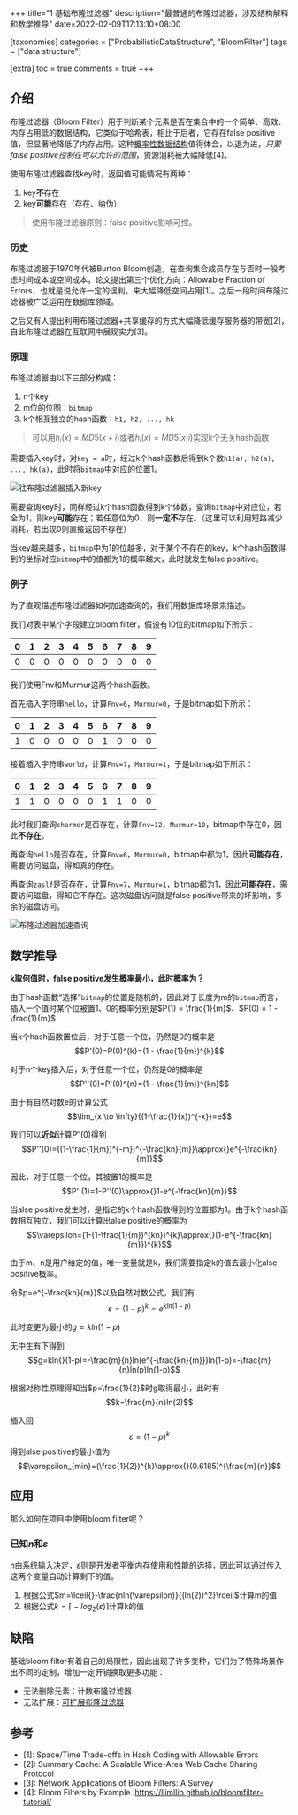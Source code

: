 +++
title="1 基础布隆过滤器"
description="最普通的布隆过滤器，涉及结构解释和数学推导"
date=2022-02-09T17:13:10+08:00

[taxonomies]
categories = ["ProbabilisticDataStructure", "BloomFilter"]
tags = ["data structure"]

[extra]
toc = true
comments = true
+++

## 介绍

布隆过滤器（Bloom Filter）用于判断某个元素是否在集合中的一个简单、高效、内存占用低的数据结构，它类似于哈希表，相比于后者，它存在false positive值，但显著地降低了内存占用。这种[概率性数据结构](/categories/probabilisticdatastructure/)值得体会，以退为进，*只要false positive控制在可以允许的范围*，资源消耗被大幅降低[4]。

使用布隆过滤器查找key时，返回值可能情况有两种：

1. key**不**存在
2. key**可能**存在（存在、纳伪）

> 使用布隆过滤器原则：false positive影响可控。

### 历史

布隆过滤器于1970年代被Burton Bloom创造，在查询集合成员存在与否时一般考虑时间成本或空间成本，论文提出第三个优化方向：Allowable Fraction of Errors，也就是说允许一定的误判，来大幅降低空间占用[1]。之后一段时间布隆过滤器被广泛运用在数据库领域。

之后又有人提出利用布隆过滤器+共享缓存的方式大幅降低缓存服务器的带宽[2]，自此布隆过滤器在互联网中展现实力[3]。

### 原理

布隆过滤器由以下三部分构成：

1. n个key
2. m位的位图：`bitmap`
3. k个相互独立的hash函数：`h1, h2, ..., hk`

> 可以用$h_{i}(x)=MD5(x+i)$或者$h_{i}(x)=MD5(x|i)$实现k个无关hash函数

需要插入key时，对`key = a`时，经过k个hash函数后得到k个数`h1(a), h2(a), ..., hk(a)`，此时将`bitmap`中对应的位置1。

![往布隆过滤器插入新key](https://raw.githubusercontent.com/oliverdding/imaw.io/main/inserting-key-into-bloom-filter.drawio.svg)

需要查询key时，同样经过k个hash函数得到k个体数，查询`bitmap`中对应位，若全为1，则key**可能**存在；若任意位为0，则**一定不**存在。（这里可以利用短路减少消耗，若出现0则直接返回不存在）

当key越来越多，`bitmap`中为1的位越多，对于某个不存在的key，k个hash函数得到的坐标对应`bitmap`中的值都为1的概率越大，此时就发生false positive。

### 例子

为了直观描述布隆过滤器如何加速查询的，我们用数据库场景来描述。

我们对表中某个字段建立bloom filter，假设有10位的bitmap如下所示：

| 0 | 1 | 2 | 3 | 4 | 5 | 6 | 7 | 8 | 9 |
| - | - | - | - | - | - | - | - | - | - |
| 0 | 0 | 0 | 0 | 0 | 0 | 0 | 0 | 0 | 0 |

我们使用Fnv和Murmur这两个hash函数。

首先插入字符串`hello`，计算`Fnv=6`，`Murmur=0`，于是bitmap如下所示：

| 0 | 1 | 2 | 3 | 4 | 5 | 6 | 7 | 8 | 9 |
| - | - | - | - | - | - | - | - | - | - |
| 1 | 0 | 0 | 0 | 0 | 0 | 1 | 0 | 0 | 0 |

接着插入字符串`world`，计算`Fnv=7`，`Murmur=1`，于是bitmap如下所示：

| 0 | 1 | 2 | 3 | 4 | 5 | 6 | 7 | 8 | 9 |
| - | - | - | - | - | - | - | - | - | - |
| 1 | 1 | 0 | 0 | 0 | 0 | 1 | 1 | 0 | 0 |

此时我们查询`charmer`是否存在，计算`Fnv=12`，`Murmur=10`，bitmap中存在0，因此**不存在**。

再查询`hello`是否存在，计算`Fnv=6`，`Murmur=0`，bitmap中都为1，因此**可能存在**，需要访问磁盘，得知真的存在。

再查询`zaslf`是否存在，计算`Fnv=7`，`Murmur=1`，bitmap都为1，因此**可能存在**，需要访问磁盘，得知它不存在。这次磁盘访问就是false positive带来的坏影响，多余的磁盘访问。

![布隆过滤器加速查询](https://raw.githubusercontent.com/oliverdding/imaw.io/main/bloom-filter-speed-up-answers.drawio.svg)

## 数学推导

**k取何值时，false positive发生概率最小，此时概率为？**

由于hash函数“选择”`bitmap`的位置是随机的，因此对于长度为m的`bitmap`而言，插入一个值时某个位被置1、0的概率分别是$P(1) = \frac{1}{m}$、$P(0) = 1 - \frac{1}{m}$

当k个hash函数置位后，对于任意一个位，仍然是0的概率是$$P'(0)=P(0)^{k}=(1 - \frac{1}{m})^{k}$$

对于n个key插入后，对于任意一个位，仍然是0的概率是$$P''(0)=P'(0)^{n}=(1 - \frac{1}{m})^{kn}$$

由于有自然对数e的计算公式$$\lim_{x \to \infty}{(1-\frac{1}{x})^{-x}}=e$$

我们可以**近似**计算$P''(0)$得到$$P''(0)=((1-\frac{1}{m})^{-m})^{-\frac{kn}{m}}\approx{}e^{-\frac{kn}{m}}$$

因此，对于任意一个位，其被置1的概率是$$P''(1)=1-P''(0)\approx{}1-e^{-\frac{kn}{m}}$$

当alse positive发生时，是指它的k个hash函数得到的位置都为1。由于k个hash函数相互独立，我们可以计算出alse positive的概率为$$\varepsilon=(1-(1-\frac{1}{m})^{kn})^{k}\approx{}(1-e^{-\frac{kn}{m}})^{k}$$

由于m、n是用户给定的值，唯一变量就是k，我们需要指定k的值去最小化alse positive概率。

令$p=e^{-\frac{kn}{m}}$以及自然对数公式，我们有$$\varepsilon=(1-p)^{k}=e^{kln(1-p)}$$

此时变更为最小的$g=kln(1-p)$

无中生有下得到$$g=kln{}(1-p)=-\frac{m}{n}ln(e^{-\frac{kn}{m}})ln(1-p)=-\frac{m}{n}ln(p)ln(1-p)$$

根据对称性原理得知当$p=\frac{1}{2}$时g取得最小，此时有$$k=\frac{m}{n}ln(2)$$

插入回$$\varepsilon=(1-p)^{k}$$得到alse positive的最小值为$$\varepsilon_{min}=(\frac{1}{2})^{k}\approx{}(0.6185)^{\frac{m}{n}}$$

## 应用

那么如何在项目中使用bloom filter呢？

### 已知$n$和$\varepsilon$

$n$由系统输入决定，$\varepsilon$则是开发者平衡内存使用和性能的选择，因此可以通过传入这两个变量自动计算剩下的值。

1. 根据公式$m=\lceil{}-\frac{nln(\varepsilon)}{(ln(2))^2}\rceil$计算m的值
2. 根据公式$k=\lceil{}-log_2(\varepsilon)\rceil$计算k的值

## 缺陷

基础bloom filter有着自己的局限性，因此出现了许多变种，它们为了特殊场景作出不同的定制，增加一定开销换取更多功能：

* 无法删除元素：计数布隆过滤器
* 无法扩展：[可扩展布隆过滤器](/posts/bloom-filter-2/)

## 参考

- [1]: Space/Time Trade-offs in Hash Coding with Allowable Errors
- [2]: Summary Cache: A Scalable Wide-Area Web Cache Sharing Protocol 
- [3]: Network Applications of Bloom Filters: A Survey
- [4]: Bloom Filters by Example. https://llimllib.github.io/bloomfilter-tutorial/
